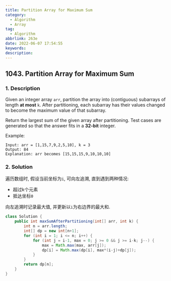 ```yaml
---
title: Partition Array for Maximum Sum
category:
  - Algorithm
  - Array
tag:
  - Algorithm
abbrlink: 263e
date: 2022-06-07 17:54:55
keywords:
description:
---
```


## 1043. Partition Array for Maximum Sum
### 1. Description
Given an integer array `arr`, partition the array into (contiguous) subarrays of length **at most** `k`. After partitioning, each subarray has their values changed to become the maximum value of that subarray.

Return the largest sum of the given array after partitioning. Test cases are generated so that the answer fits in a **32-bit** integer.

Example:
```
Input: arr = [1,15,7,9,2,5,10], k = 3
Output: 84
Explanation: arr becomes [15,15,15,9,10,10,10]
```

### 2. Solution
遍历数组时, 假设当前坐标为`i`, 可向左追溯, 直到遇到两种情况:
* 超过k个元素
* 抵达坐标`0`

向左追溯时记录最大值, 并更新以`i`为右边界的最大和.

```java
class Solution {
    public int maxSumAfterPartitioning(int[] arr, int k) {
        int n = arr.length;
        int[] dp = new int[n+1];
        for (int i = 1; i <= n; i++) {
            for (int j = i-1, max = 0; j >= 0 && j >= i-k; j--) {
                max = Math.max(max, arr[j]);
                dp[i] = Math.max(dp[i], max*(i-j)+dp[j]);
            }
        }
        return dp[n];
    }
}
```
